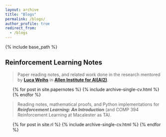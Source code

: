 ```yaml
---
layout: archive
title: "Blogs"
permalink: /blogs/
author_profile: true
redirect_from: 
  - /blogs
---
```


{% include base_path %}

## Reinforcement Learning Notes

> Paper reading notes, and related work done in the research mentored by [**Luca Weihs**](https://lucaweihs.github.io/) in [**Allen Institute for AI(AI2)**](https://allenai.org/).
  <ul>{% for post in site.papernotes %}
    {% include archive-single-cv.html %}
  {% endfor %}</ul>


> Reading notes, mathematical proofs, and Python implementations for ___Reinforcement Learning: An Introduction___ (and COMP 394 Reinforcement Learning at Macalester as TA).
  <ul>{% for post in site.rl %}
    {% include archive-single-cv.html %}
  {% endfor %}</ul>

